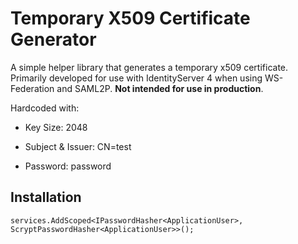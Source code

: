 # Temporary X509 Certificate Generator

A simple helper library that generates a temporary x509 certificate. Primarily developed for use with IdentityServer 4 when using WS-Federation and SAML2P. **Not intended for use in production**.

Hardcoded with:

- Key Size: 2048

- Subject & Issuer: CN=test

- Password: password

## Installation

```
services.AddScoped<IPasswordHasher<ApplicationUser>, ScryptPasswordHasher<ApplicationUser>>();
```
